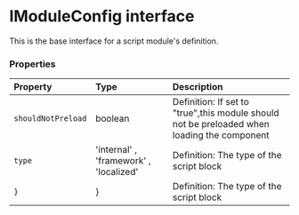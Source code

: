 # IModuleConfig interface





This is the base interface for a script module's definition. 





### Properties

| Property	   | Type	| Description|
|:-------------|:-------|:-----------|
|`shouldNotPreload`      | boolean | Definition: If set to "true",this module should not be preloaded when loading the component |
|`type`      | 'internal' , 'framework' , 'localized' | Definition: The type of the script block |
|`}`      | } | Definition: The type of the script block |




